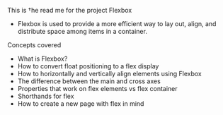 This is †he read me for the project Flexbox

- Flexbox is used to provide a more efficient way to lay out, align, and distribute space among items in a container.

Concepts covered

- What is Flexbox?
- How to convert float positioning to a flex display
- How to horizontally and vertically align elements using Flexbox
- The difference between the main and cross axes
- Properties that work on flex elements vs flex container
- Shorthands for flex
- How to create a new page with flex in mind